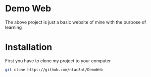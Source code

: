 # Demo Web
The above project is just a basic website of mine with the purpose of learning

# Installation
First you have to clone my project to your computer
```bash
git clone https://github.com/ntac3nt/DemoWeb
